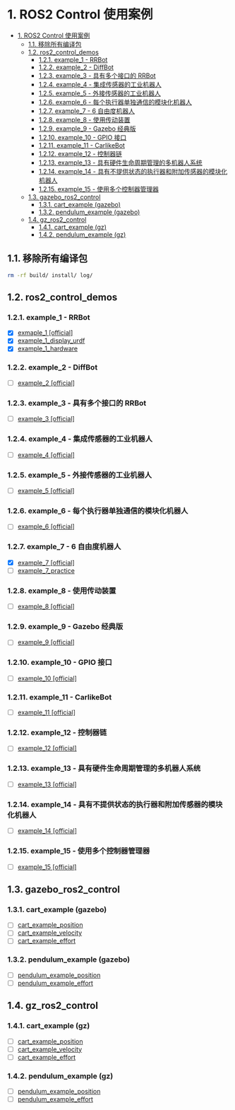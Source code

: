 # 1. ROS2 Control 使用案例

- [1. ROS2 Control 使用案例](#1-ros2-control-使用案例)
  - [1.1. 移除所有编译包](#11-移除所有编译包)
  - [1.2. ros2\_control\_demos](#12-ros2_control_demos)
    - [1.2.1. example\_1 - RRBot](#121-example_1---rrbot)
    - [1.2.2. example\_2 - DiffBot](#122-example_2---diffbot)
    - [1.2.3. example\_3 - 具有多个接口的 RRBot](#123-example_3---具有多个接口的-rrbot)
    - [1.2.4. example\_4 - 集成传感器的工业机器人](#124-example_4---集成传感器的工业机器人)
    - [1.2.5. example\_5 - 外接传感器的工业机器人](#125-example_5---外接传感器的工业机器人)
    - [1.2.6. example\_6 - 每个执行器单独通信的模块化机器人](#126-example_6---每个执行器单独通信的模块化机器人)
    - [1.2.7. example\_7 - 6 自由度机器人](#127-example_7---6-自由度机器人)
    - [1.2.8. example\_8 - 使用传动装置](#128-example_8---使用传动装置)
    - [1.2.9. example\_9 - Gazebo 经典版](#129-example_9---gazebo-经典版)
    - [1.2.10. example\_10 - GPIO 接口](#1210-example_10---gpio-接口)
    - [1.2.11. example\_11 - CarlikeBot](#1211-example_11---carlikebot)
    - [1.2.12. example\_12 - 控制器链](#1212-example_12---控制器链)
    - [1.2.13. example\_13 - 具有硬件生命周期管理的多机器人系统](#1213-example_13---具有硬件生命周期管理的多机器人系统)
    - [1.2.14. example\_14 - 具有不提供状态的执行器和附加传感器的模块化机器人](#1214-example_14---具有不提供状态的执行器和附加传感器的模块化机器人)
    - [1.2.15. example\_15 - 使用多个控制器管理器](#1215-example_15---使用多个控制器管理器)
  - [1.3. gazebo\_ros2\_control](#13-gazebo_ros2_control)
    - [1.3.1. cart\_example (gazebo)](#131-cart_example-gazebo)
    - [1.3.2. pendulum\_example (gazebo)](#132-pendulum_example-gazebo)
  - [1.4. gz\_ros2\_control](#14-gz_ros2_control)
    - [1.4.1. cart\_example (gz)](#141-cart_example-gz)
    - [1.4.2. pendulum\_example (gz)](#142-pendulum_example-gz)

## 1.1. 移除所有编译包

```bash
rm -rf build/ install/ log/
```

## 1.2. ros2_control_demos

### 1.2.1. example_1 - RRBot

- [x] [exmaple_1 [official]](/src/ros2_control_demos/example_1/README.md)
- [x] [example_1_display_urdf](/src/ros2_control_demos/example_1_display_urdf/README.md)
- [x] [example_1_hardware](/src/ros2_control_demos/example_1_hardware/README.md)

### 1.2.2. example_2 - DiffBot

- [ ] [example_2 [official]](/src/ros2_control_demos/example_2/README.md)

### 1.2.3. example_3 - 具有多个接口的 RRBot

- [ ] [example_3 [official]](/src/ros2_control_demos/example_3/README.md)

### 1.2.4. example_4 - 集成传感器的工业机器人

- [ ] [example_4 [official]](/src/ros2_control_demos/example_4/README.md)

### 1.2.5. example_5 - 外接传感器的工业机器人

- [ ] [example_5 [official]](/src/ros2_control_demos/example_5/README.md)

### 1.2.6. example_6 - 每个执行器单独通信的模块化机器人

- [ ] [example_6 [official]](/src/ros2_control_demos/example_6/README.md)

### 1.2.7. example_7 - 6 自由度机器人

- [x] [example_7 [official]](/src/ros2_control_demos/example_7/README.md)
- [ ] [example_7_practice](/src/ros2_control_demos/example_7_practice/README.md)

### 1.2.8. example_8 - 使用传动装置

- [ ] [example_8 [official]](/src/ros2_control_demos/example_8/README.md)

### 1.2.9. example_9 - Gazebo 经典版

- [ ] [example_9 [official]](/src/ros2_control_demos/example_9/README.md)

### 1.2.10. example_10 - GPIO 接口

- [ ] [example_10 [official]](/src/ros2_control_demos/example_10/README.md)

### 1.2.11. example_11 - CarlikeBot

- [ ] [example_11 [official]](/src/ros2_control_demos/example_11/README.md)

### 1.2.12. example_12 - 控制器链

- [ ] [example_12 [official]](/src/ros2_control_demos/example_12/README.md)

### 1.2.13. example_13 - 具有硬件生命周期管理的多机器人系统

- [ ] [example_13 [official]](/src/ros2_control_demos/example_13/README.md)

### 1.2.14. example_14 - 具有不提供状态的执行器和附加传感器的模块化机器人

- [ ] [example_14 [official]](/src/ros2_control_demos/example_14/README.md)

### 1.2.15. example_15 - 使用多个控制器管理器

- [ ] [example_15 [official]](/src/ros2_control_demos/example_15/README.md)

## 1.3. gazebo_ros2_control

### 1.3.1. cart_example (gazebo)

- [ ] [cart_example_position](/src/gazebo_ros2_control/gazebo_ros2_control_demos/launch/cart_example_effort.launch.py)
- [ ] [cart_example_velocity](/src/gazebo_ros2_control/gazebo_ros2_control_demos/launch/cart_example_velocity.launch.py)
- [ ] [cart_example_effort](/src/gazebo_ros2_control/gazebo_ros2_control_demos/launch/cart_example_effort.launch.py)

### 1.3.2. pendulum_example (gazebo)

- [ ] [pendulum_example_position](/src/gazebo_ros2_control/gazebo_ros2_control_demos/launch/pendulum_example_position.launch.py)
- [ ] [pendulum_example_effort](/src/gazebo_ros2_control/gazebo_ros2_control_demos/launch/pendulum_example_effort.launch.py)

## 1.4. gz_ros2_control

### 1.4.1. cart_example (gz)

- [ ] [cart_example_position](/src/gz_ros2_control/gz_ros2_control_demos/launch/cart_example_position.launch.py)
- [ ] [cart_example_velocity](/src/gz_ros2_control/gz_ros2_control_demos/launch/cart_example_velocity.launch.py)
- [ ] [cart_example_effort](/src/gz_ros2_control/gz_ros2_control_demos/launch/cart_example_effort.launch.py)

### 1.4.2. pendulum_example (gz)

- [ ] [pendulum_example_position](/src/gz_ros2_control/gz_ros2_control_demos/launch/pendulum_example_position.launch.py)
- [ ] [pendulum_example_effort](/src/gz_ros2_control/gz_ros2_control_demos/launch/pendulum_example_effort.launch.py)

